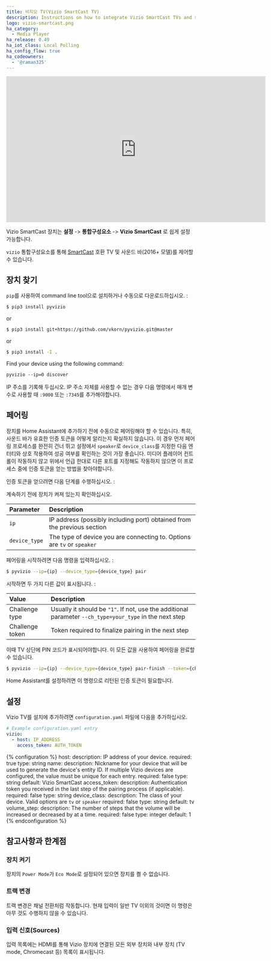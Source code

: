 ```yaml
---
title: 비지오 TV(Vizio SmartCast TV)
description: Instructions on how to integrate Vizio SmartCast TVs and sound bars into Home Assistant.
logo: vizio-smartcast.png
ha_category:
  - Media Player
ha_release: 0.49
ha_iot_class: Local Polling
ha_config_flow: true
ha_codeowners:
  - '@raman325'
---
```


<div class='videoWrapper'>
<iframe width="690" height="388" src="https://www.youtube.com/embed/n1KNQfmgI8A" frameborder="0" allow="accelerometer; autoplay; encrypted-media; gyroscope; picture-in-picture" allowfullscreen></iframe>
</div>

Vizio SmartCast 장치는 **설정** -> **통합구성요소** -> **Vizio SmartCast** 로 쉽게 설정 가능합니다. 

`vizio` 통합구성요소를 통해 [SmartCast](https://www.vizio.com/smartcast-app) 호환 TV 및 사운드 바(2016+ 모델)를 제어할 수 있습니다.

## 장치 찾기

`pip`를 사용하여 command line tool으로 설치하거나 수동으로 다운로드하십시오. : 

```bash
$ pip3 install pyvizio
```

or

```bash
$ pip3 install git+https://github.com/vkorn/pyvizio.git@master
```

or

```bash
$ pip3 install -I .
```

Find your device using the following command:
```txt
pyvizio --ip=0 discover
```

IP 주소를 기록해 두십시오. IP 주소 자체를 사용할 수 없는 경우 다음 명령에서 매개 변수로 사용할 때 `:9000` 또는 `:7345`를 추가해야합니다.

## 페어링

장치를 Home Assistant에 추가하기 전에 수동으로 페어링해야 할 수 있습니다. 특히, 사운드 바가 유효한 인증 토큰을 어떻게 알리는지 확실하지 않습니다. 이 경우 먼저 페어링 프로세스를 완전히 건너 뛰고 설정에서 `speaker`로 `device_class`를 지정한 다음 엔터티와 상호 작용하여 성공 여부를 확인하는 것이 가장 좋습니다. 미디어 플레이어 컨트롤이 작동하지 않고 위에서 언급 한대로 다른 포트를 지정해도 작동하지 않으면 이 프로세스 중에 인증 토큰을 얻는 방법을 찾아야합니다.

인증 토큰을 얻으려면 다음 단계를 수행하십시오. : 

계속하기 전에 장치가 켜져 있는지 확인하십시오.

| Parameter       | Description          |
|:----------------|:---------------------|
| `ip`            | IP address (possibly including port) obtained from the previous section |
| `device_type`   | The type of device you are connecting to. Options are `tv` or `speaker` |

페어링을 시작하려면 다음 명령을 입력하십시오. : 

```bash
$ pyvizio --ip={ip} --device_type={device_type} pair
```

시작하면 두 가지 다른 값이 표시됩니다. : 

| Value           | Description          |
|:----------------|:---------------------|
| Challenge type  | Usually it should be `"1"`. If not, use the additional parameter `--ch_type=your_type` in the next step |
| Challenge token | Token required to finalize pairing in the next step |

이때 TV 상단에 PIN 코드가 표시되어야합니다. 이 모든 값을 사용하여 페어링을 완료할 수 있습니다.

```bash
$ pyvizio --ip={ip} --device_type={device_type} pair-finish --token={challenge_token} --pin={pin}
```

Home Assistant를 설정하려면 이 명령으로 리턴된 인증 토큰이 필요합니다.

## 설정

Vizio TV를 설치에 추가하려면 `configuration.yaml` 파일에 다음을 추가하십시오.

```yaml
# Example configuration.yaml entry
vizio:
  - host: IP_ADDRESS
    access_token: AUTH_TOKEN
```

{% configuration %}
host:
  description: IP address of your device.
  required: true
  type: string
name:
  description: Nickname for your device that will be used to generate the device's entity ID. If multiple Vizio devices are configured, the value must be unique for each entry.
  required: false
  type: string
  default: Vizio SmartCast
access_token:
  description: Authentication token you received in the last step of the pairing process (if applicable).
  required: false
  type: string
device_class:
  description: The class of your device. Valid options are `tv` or `speaker`
  required: false
  type: string
  default: tv
volume_step:
  description: The number of steps that the volume will be increased or decreased by at a time.
  required: false
  type: integer
  default: 1
{% endconfiguration %}

## 참고사항과 한계점

### 장치 켜기

장치의 `Power Mode`가 `Eco Mode`로 설정되어 있으면 장치를 켤 수 없습니다.

### 트랙 변경

트랙 변경은 채널 전환처럼 작동합니다. 현재 입력이 일반 TV 이외의 것이면 이 명령은 아무 것도 수행하지 않을 수 있습니다.

### 입력 신호(Sources)

입력 목록에는 HDMI를 통해 Vizio 장치에 연결된 모든 외부 장치와 내부 장치 (TV mode, Chromecast 등) 목록이 표시됩니다.